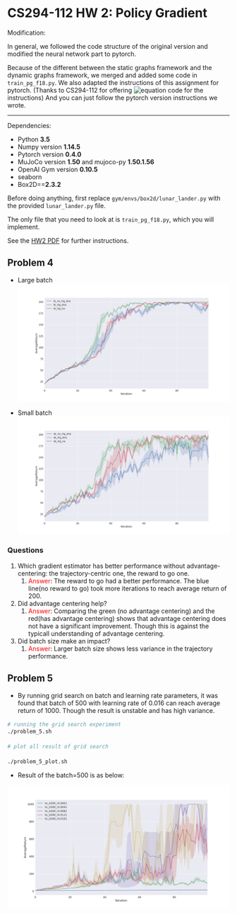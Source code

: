 # CS294-112 HW 2: Policy Gradient

Modification:

In general, we followed the code structure of the original version and modified the neural network part to pytorch. 

Because of the different between the static graphs framework and the dynamic graphs framework, we merged and added some code in `train_pg_f18.py`. We also adapted the instructions of this assignment for pytorch. (Thanks to CS294-112 for offering ![equation](http://latex.codecogs.com/gif.latex?\LaTeX) code for the instructions) And you can just follow the pytorch version instructions we wrote.

------

Dependencies:

 * Python **3.5**
 * Numpy version **1.14.5**
 * Pytorch version **0.4.0**
 * MuJoCo version **1.50** and mujoco-py **1.50.1.56**
 * OpenAI Gym version **0.10.5**
 * seaborn
 * Box2D==**2.3.2**

Before doing anything, first replace `gym/envs/box2d/lunar_lander.py` with the provided `lunar_lander.py` file.

The only file that you need to look at is `train_pg_f18.py`, which you will implement.

See the [HW2 PDF](./hw2_instructions.pdf) for further instructions.

## Problem 4

- Large batch
![problem 4 large batch](report/p4_lb.png)

- Small batch
![problem 4 small batch](report/p4_sb.png)

### Questions

1. Which gradient estimator has better performance without advantage-centering: the trajectory-centric one, the reward to go one.
   1. <font color="red">Answer</font>: The reward to go had a better performance. The blue line(no reward to go) took more iterations to reach average return of 200.
2. Did advantage centering help?
   1. <font color="red">Answer</font>: Comparing the green (no advantage centering) and the red(has advantage centering) shows that advantage centering does not have a significant improvement. Though this is against the typicall understanding of advantage centering.
3. Did batch size make an impact?
   1. <font color="red">Answer</font>: Larger batch size shows less variance in the trajectory performance.

## Problem 5

- By running grid search on batch and learning rate parameters, it was found that batch of 500 with learning rate of 0.016 can reach average return of 1000. Though the result is unstable and has high variance.

```bash
# running the grid search experiment
./problem_5.sh

# plot all result of grid search

./problem_5_plot.sh
```

- Result of the batch=500 is as below:

![problem 5 batch500](report/problem_5_grid_search/500problem5.png)